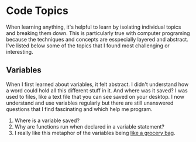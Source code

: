 # Code Topics

When learning anything, it's helpful to learn by isolating individual topics and breaking them down. This is particularly true with computer programing because the techniques and concepts are esspecially layered and abstract. I've listed below some of the topics that I found most challenging or interesting.

## Variables

When I first learned about variables, it felt abstract. I didn't understand how a word could hold all this different stuff in it. And where was it saved? I was used to files, like a text file that you can see saved on your desktop. I now understand and use variables regularly but there are still unanswered questions that I find fascinating and which help me program.
1. Where is a variable saved?
2. Why are functions run when declared in a variable statement?
3. I really like this metaphor of the variables being [like a grocery bag](https://webbjocke.com/javascript-variables/).

